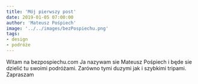 ```yaml
---
title: 'Mój pierwszy post'
date: 2019-01-05 07:00:00
author: 'Mateusz Pośpiech'
image: '../../images/bezPospiechu.png'
tags: 
- design
- podróże
---
```


Witam na bezpospiechu.com Ja nazywam sie Mateusz Pośpiech i będe sie dzielić tu swoimi podróżami. Zarówno tymi duzymi jak i szybkimi tripami. Zapraszam